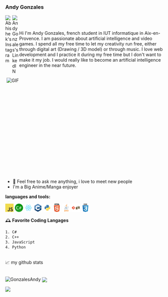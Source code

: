 ### Andy Gonzales

<a href="https://www.instagram.com/andy.xolt/">
  <img align="left" alt="Abhishek's Instagram" width="22px" src="https://raw.githubusercontent.com/hussainweb/hussainweb/main/icons/instagram.png" />
</a>
<a href="https://www.linkedin.com/in/andy-gonzales-b2a410230//">
  <img align="left" alt="Andy Gonzales's LinkedIN" width="22px" src="https://raw.githubusercontent.com/peterthehan/peterthehan/master/assets/linkedin.svg" />
</a>


<br /><br />

Hi I'm Andy Gonzales, french student in IUT informatique in Aix-en-Provence. I am passionate about artificial intelligence and video games. I spend all my free time to let my creativity run free, either through digital art (Drawing / 3D model) or through music. I love web development and I practice it during my free time but I don't want to make it my job. I would really like to become an artificial intelligence engineer in the near future.

<br />


  <img align="right" alt="GIF" src="https://github.com/abhisheknaiidu/GonzalesAndy/gif.gif?raw=true" width="500" height="320" />
  
- 💬 Feel free to ask me anything, i love to meet new people
- I'm a Big Anime/Manga enjoyer

**languages and tools:**  

<code><img height="26" src="https://raw.githubusercontent.com/github/explore/80688e429a7d4ef2fca1e82350fe8e3517d3494d/topics/javascript/javascript.png"></code>
<code><img height="26" src="https://raw.githubusercontent.com/github/explore/80688e429a7d4ef2fca1e82350fe8e3517d3494d/topics/csharp/csharp.png"></code>
<code><img height="26" src="https://raw.githubusercontent.com/github/explore/80688e429a7d4ef2fca1e82350fe8e3517d3494d/topics/react/react.png"></code>
<code><img height="26" src="https://raw.githubusercontent.com/github/explore/80688e429a7d4ef2fca1e82350fe8e3517d3494d/topics/cpp/cpp.png"></code>
<code><img height="26" src="https://raw.githubusercontent.com/github/explore/80688e429a7d4ef2fca1e82350fe8e3517d3494d/topics/python/python.png"></code>
<code><img height="26" src="https://raw.githubusercontent.com/github/explore/80688e429a7d4ef2fca1e82350fe8e3517d3494d/topics/html/html.png"></code>
<code><img height="26" src="https://raw.githubusercontent.com/github/explore/80688e429a7d4ef2fca1e82350fe8e3517d3494d/topics/java/java.png"></code>
<code><img height="26" src="https://raw.githubusercontent.com/github/explore/80688e429a7d4ef2fca1e82350fe8e3517d3494d/topics/git/git.png"></code>
<code><img height="26" src="https://raw.githubusercontent.com/github/explore/80688e429a7d4ef2fca1e82350fe8e3517d3494d/topics/css/css.png"></code>


🕰 **Favorite Coding Langages**
<!--START_SECTION-->

```text
1. C#
2. C++
3. JavaScript
4. Python
```

<!--END_SECTION-->




<br />
📈 my github stats
<br />
<br />

<p align="left"> <img src="https://github-readme-stats.vercel.app/api/top-langs/?username=GonzalesAndy&layout=compact&theme=panda" alt="GonzalesAndy" />
<a href="https://github.com/anuraghazra/github-readme-stats">
  <img align="center" src="https://github-readme-stats.vercel.app/api?username=GonzalesAndy&show_icons=true&theme=panda" />
</a>

<code><img src=https://raw.githubusercontent.com/bornmay/bornmay/Update/svg/Bottom.svg></code>
